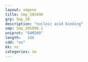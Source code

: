 ```yaml
---
layout: smgene
title: Smp_205890
grp: Smp_20
description: "nucleic acid binding"
smp: Smp_205890.1
uniprot: "G4M260"
length:   246
cdd: "ns"
kk: ns
categories: sm
---
```

